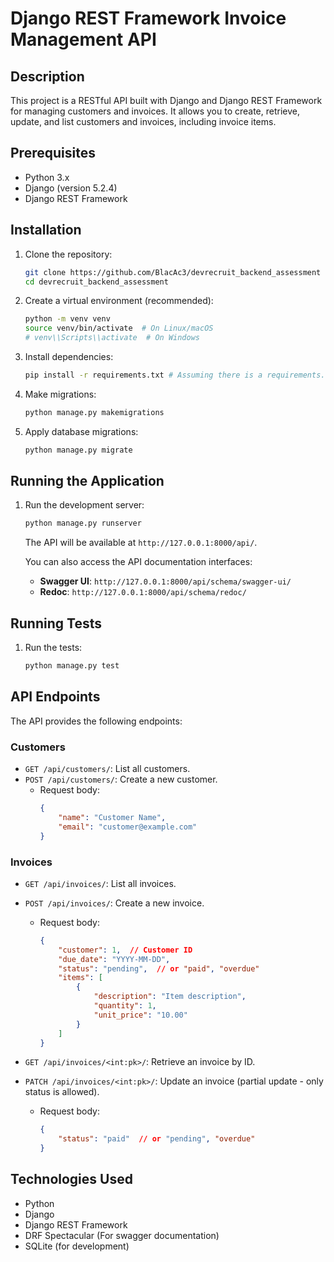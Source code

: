 # Django REST Framework Invoice Management API

## Description

This project is a RESTful API built with Django and Django REST Framework for managing customers and invoices. It allows you to create, retrieve, update, and list customers and invoices, including invoice items.

## Prerequisites

*   Python 3.x
*   Django (version 5.2.4)
*   Django REST Framework

## Installation

1.  Clone the repository:

    ```bash
    git clone https://github.com/BlacAc3/devrecruit_backend_assessment  # Replace with the actual repository URL
    cd devrecruit_backend_assessment
    ```

2.  Create a virtual environment (recommended):

    ```bash
    python -m venv venv
    source venv/bin/activate  # On Linux/macOS
    # venv\\Scripts\\activate  # On Windows
    ```

3.  Install dependencies:

    ```bash
    pip install -r requirements.txt # Assuming there is a requirements.txt file
    ```

4. Make migrations:
    ```bash
    python manage.py makemigrations
    ```

5.  Apply database migrations:

    ```bash
    python manage.py migrate
    ```

## Running the Application

1.  Run the development server:

    ```bash
    python manage.py runserver
    ```

    The API will be available at `http://127.0.0.1:8000/api/`.

    You can also access the API documentation interfaces:
    *   **Swagger UI**: `http://127.0.0.1:8000/api/schema/swagger-ui/`
    *   **Redoc**: `http://127.0.0.1:8000/api/schema/redoc/`

## Running Tests

1.  Run the tests:

    ```bash
    python manage.py test
    ```


## API Endpoints

The API provides the following endpoints:

### Customers

*   `GET /api/customers/`:  List all customers.
*   `POST /api/customers/`: Create a new customer.
    *   Request body:
        ```json
        {
            "name": "Customer Name",
            "email": "customer@example.com"
        }
        ```

### Invoices

*   `GET /api/invoices/`: List all invoices.
*   `POST /api/invoices/`: Create a new invoice.
    *   Request body:
        ```json
        {
            "customer": 1,  // Customer ID
            "due_date": "YYYY-MM-DD",
            "status": "pending",  // or "paid", "overdue"
            "items": [
                {
                    "description": "Item description",
                    "quantity": 1,
                    "unit_price": "10.00"
                }
            ]
        }
        ```

*   `GET /api/invoices/<int:pk>/`: Retrieve an invoice by ID.
*   `PATCH /api/invoices/<int:pk>/`: Update an invoice (partial update - only status is allowed).
    *   Request body:
        ```json
        {
            "status": "paid"  // or "pending", "overdue"
        }
        ```



## Technologies Used

*   Python
*   Django
*   Django REST Framework
*   DRF Spectacular (For swagger documentation)
*   SQLite (for development)
